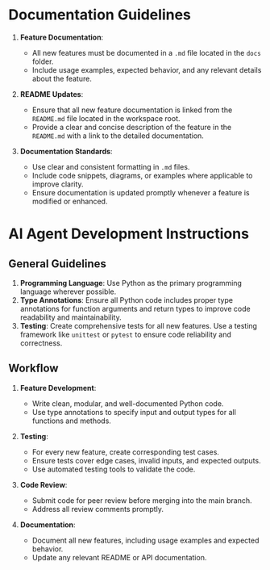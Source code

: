 # Documentation Guidelines

1. **Feature Documentation**:
    - All new features must be documented in a `.md` file located in the `docs` folder.
    - Include usage examples, expected behavior, and any relevant details about the feature.

2. **README Updates**:
    - Ensure that all new feature documentation is linked from the `README.md` file located in the workspace root.
    - Provide a clear and concise description of the feature in the `README.md` with a link to the detailed documentation.

3. **Documentation Standards**:
    - Use clear and consistent formatting in `.md` files.
    - Include code snippets, diagrams, or examples where applicable to improve clarity.
    - Ensure documentation is updated promptly whenever a feature is modified or enhanced.
# AI Agent Development Instructions

## General Guidelines
1. **Programming Language**: Use Python as the primary programming language wherever possible.
2. **Type Annotations**: Ensure all Python code includes proper type annotations for function arguments and return types to improve code readability and maintainability.
3. **Testing**: Create comprehensive tests for all new features. Use a testing framework like `unittest` or `pytest` to ensure code reliability and correctness.

## Workflow
1. **Feature Development**:
    - Write clean, modular, and well-documented Python code.
    - Use type annotations to specify input and output types for all functions and methods.

2. **Testing**:
    - For every new feature, create corresponding test cases.
    - Ensure tests cover edge cases, invalid inputs, and expected outputs.
    - Use automated testing tools to validate the code.

3. **Code Review**:
    - Submit code for peer review before merging into the main branch.
    - Address all review comments promptly.

4. **Documentation**:
    - Document all new features, including usage examples and expected behavior.
    - Update any relevant README or API documentation.

